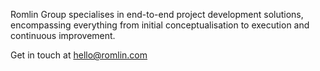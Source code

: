 Romlin Group specialises in end-to-end project development solutions, encompassing everything from initial conceptualisation to execution and continuous improvement.

Get in touch at [hello@romlin.com](mailto:hello@romlin.com)
